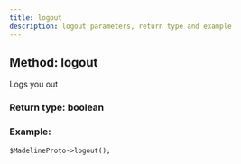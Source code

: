 ```yaml
---
title: logout
description: logout parameters, return type and example
---
```

## Method: logout  

Logs you out


### Return type: boolean

### Example:


```
$MadelineProto->logout();
```

